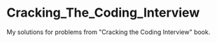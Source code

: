 # Cracking_The_Coding_Interview
My solutions for problems from "Cracking the Coding Interview" book.
